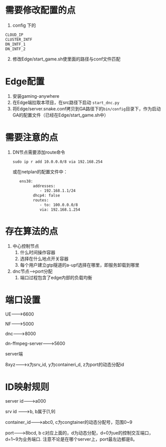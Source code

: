 # 需要修改配置的点
1. config 下的  
```python
CLOUD_IP 
CLUSTER_INTF
DN_INTF_1
DN_INTF_2
```
2. 修改Edge/start_game.sh使里面的路径与conf文件匹配

# Edge配置
1. 安装gaming-anywhere
2. 在Edge端拉取本项目，在src路径下启动 `start_dnc.py`
3. 将Edge/server.snake.conf拷贝到GA路径下的`bin/config`目录下，作为启动GA的配置文件（已经在Edge/start_game.sh中）


   

# 需要注意的点

1. DN节点需要添加route命令

   `sudo ip r add 10.0.0.0/8 via 192.168.254`

   或在netplan的配置文件中：
   ```bash
      ens38:
            addresses:
               - 192.168.1.1/24
            dhcp4: false
            routes:
               - to: 100.0.0.0/8
               via: 192.168.1.254
   ```







# 存在算法的点
1. 中心控制节点
   1. 什么时间操作容器
   2. 选择在什么地点开关容器
   3. 每个用户建立gtp隧道的a-upf选择在哪里，即服务卸载到哪里
2. dnc节点-->port分配
   1. 端口过程包含了edge内部的负载均衡

# 端口设置

UE--->6600

NF--->5000

dnc--->8000

dn-ffmpeg-server--->5600



server端

8xyz--->x为srv_id, y为containeri_d, z为port的动态分配id



# ID映射规则

server id--->a000

srv id --->b, b属于[1,9]

container_id--->abc0, c为congtainer的动态分配号，范围0~9

port--->8bcd, b c对应上面的，d为动态分配，d=0为ue的控制交互端口，d=1~9为业务端口.  注意不论是在哪个server上，port最左边都是8。

